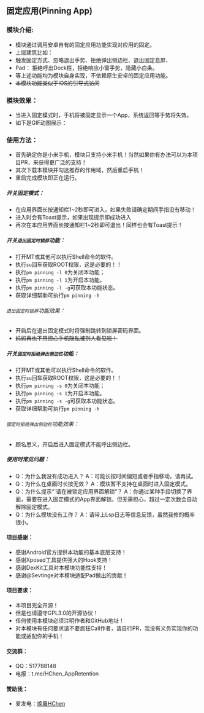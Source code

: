 ## 固定应用(Pinning App)

### 模块介绍:

- 模块通过调用安卓自有的固定应用功能实现对应用的固定。
- 上层建筑比如：
- 触发固定方式、忽略退出手势、拒绝弹出侧边栏、退出固定息屏、
- Pad： 拒绝呼出Dock栏，拒绝响应小窗手势，隐藏小白条。
- 等上述功能均为模块自身实现，不依赖原生安卓的固定应用功能。
- ~~本模块功能类似于IOS的引导式访问~~

### 模块效果：

- 当进入固定模式时，手机将被固定显示一个App，系统返回等手势将失效。
- 如下是GIF动图展示：

### 使用方法：

- 首先确定你是小米手机，模块只支持小米手机！当然如果你有办法可以为本项目PR，来获得更广泛的支持！
- 其次下载本模块并勾选推荐的作用域，然后重启手机！
- 重启完成模块即正在运行。

##### 开关固定模式：

- 在应用界面长按通知栏1~2秒即可进入，如果失败请确定期间手指没有移动！
- 进入时会有Toast提示，如果出现提示即成功进入
- 再次在本应用界面长按通知栏1~2秒即可退出！同样也会有Toast提示！

##### 开关`退出固定时锁屏`功能：

- 打开MT或其他可以执行Shell命令的软件。
- 执行`su`回车获取ROOT权限，这是必要的！！
- 执行`pm pinning -l 0`为关闭本功能；
- 执行`pm pinning -l 1`为开启本功能。
- 执行`pm pinning -l -g`可获取本功能状态。
- 获取详细帮助可执行`pm pinning -h`

###### `退出固定时锁屏`功能效果：

- 开启后在退出固定模式时将强制跳转到锁屏密码界面。
- ~~妈妈再也不用担心手机隐私被别人看见啦！~~

##### 开关`固定时拒绝弹出侧边栏`功能：

- 打开MT或其他可以执行Shell命令的软件。
- 执行`su`回车获取ROOT权限，这是必要的！！
- 执行`pm pinning -s 0`为关闭本功能；
- 执行`pm pinning -s 1`为开启本功能。
- 执行`pm pinning -s -g`可获取本功能状态。
- 获取详细帮助可执行`pm pinning -h`

###### `固定时拒绝弹出侧边栏`功能效果：

- 顾名思义，开启后进入固定模式不能呼出侧边栏。

##### 使用时常见问题：

- Q：为什么我没有成功进入？ A：可能长按时间偏短或者手指移动，请再试。
- Q：为什么在桌面时长按无效？ A：模块暂不支持在桌面时进入固定模式。
- Q：为什么提示“`请在被锁定应用界面解锁”？ A：你通过某种手段切换了界面，需要在进入固定模式的App界面解锁。但无需担心，超过一定次数会自动解除固定模式。
- Q：为什么模块没有工作？ A：请带上Lsp日志等信息反馈，虽然我修的概率很小。

#### 项目感谢：

- 感谢Android官方提供本功能的基本底层支持！
- 感谢Xposed工具提供强大的Hook支持！
- 感谢DexKit工具对本模块功能性支持！
- 感谢@Sevtinge对本模块适配Pad做出的贡献！

#### 项目要求：

- 本项目完全开源！
- 但是也请遵守GPL3.0的开源协议！
- 任何使用本模块必须注明作者和GitHub地址！
- 对本模块有任何要求请不要疯狂Call作者，请自行PR，我没有义务实现你的功能或适配你的手机！

#### 交流群：

- QQ：517788148
- 电报：t.me/HChen_AppRetention

#### 赞助我：

- 爱发电：[焕晨HChen](https://afdian.net/a/HChen)

